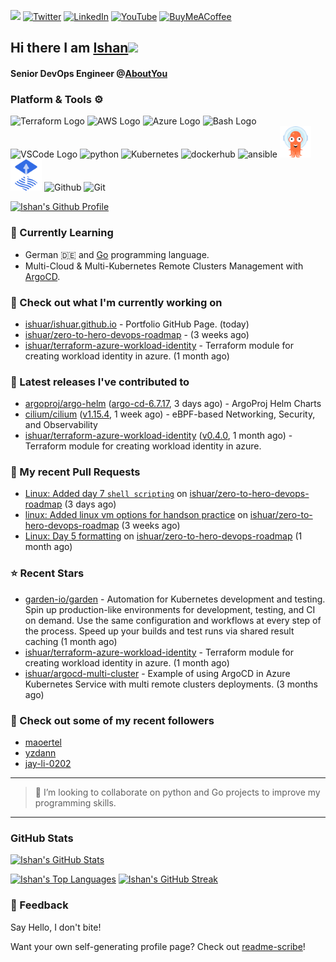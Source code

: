 <img src="https://visitor-badge.laobi.icu/badge?page_id=ishuar.ishuar&" width="105px"/> [![Twitter](https://img.shields.io/badge/Twitter-%231DA1F2.svg?style=for-the-badge&logo=Twitter&logoColor=white)](https://twitter.com/ishuar_)
[![LinkedIn](https://img.shields.io/badge/linkedin-%230077B5.svg?style=for-the-badge&logo=linkedin&logoColor=white)](https://linkedin.com/in/ishuar)
[![YouTube](https://img.shields.io/badge/YouTube-%23FF0000.svg?style=for-the-badge&logo=YouTube&logoColor=white)](https://www.youtube.com/@learndevopsdotin) [![BuyMeACoffee](https://img.shields.io/badge/Buy%20Me%20a%20Coffee-ffdd00?style=for-the-badge&logo=buy-me-a-coffee&logoColor=black)](https://www.buymeacoffee.com/ishuar)

## Hi there I am [Ishan](https://ishan.learndevops.in/)<img src="https://raw.githubusercontent.com/MartinHeinz/MartinHeinz/master/wave.gif" width="30px">

#### Senior DevOps Engineer @[AboutYou](https://corporate.aboutyou.de/en/)

### Platform & Tools ⚙️



<p>
  <img src="https://user-images.githubusercontent.com/25181517/183345121-36788a6e-5462-424a-be67-af1ebeda79a2.png" alt="Terraform Logo" width="50" height="50" />
  <img src="https://cdn.worldvectorlogo.com/logos/aws-2.svg" alt="AWS Logo" width="50" height="50" />
  <img src="https://cdn.worldvectorlogo.com/logos/azure-1.svg" alt="Azure Logo" width="50" height="50" />
  <img src="https://cdn.worldvectorlogo.com/logos/bash-1.svg" alt="Bash Logo" width="50" height="50"  width="50" height="50" />
  <img src="https://cdn.worldvectorlogo.com/logos/visual-studio-code-1.svg" alt="VSCode Logo" width="50" height="50"/>
  <img src="https://worldvectorlogo.com/logos/python-5.svg"alt="python" width="50" height="50" />
  <img src="https://worldvectorlogo.com/logos/kubernets.svg" alt="Kubernetes" width="50" height="50" />
  <img src="https://cdn.worldvectorlogo.com/logos/docker.svg" alt="dockerhub" width="50" height="50" />
  <img src="https://cdn.worldvectorlogo.com/logos/ansible.svg" alt="ansible" width="50" height="50" />
  <img src="./svg/argoprojio-icon.svg" alt="argocd" width="50" height="50" />
  <img src="./svg/fluxcdio-icon.svg" alt="fluxcd" width="50" height="50" />
  <img src="https://worldvectorlogo.com/logos/github-icon-2.svg" alt="Github" width="50" height="50" />
  <img src="https://worldvectorlogo.com/logos/git-icon.svg" alt="Git" width="50" height="50" />
</p>

[![Ishan's Github Profile](https://github-profile-summary-cards.vercel.app/api/cards/profile-details?username=ishuar&theme=github_dark)](https://github.com/vn7n24fzkq/github-profile-summary-cards)


### 🌱 Currently Learning

- German 🇩🇪 and [Go](https://go.dev/doc/) programming language.
- Multi-Cloud & Multi-Kubernetes Remote Clusters Management with [ArgoCD](https://argoproj.io/argo-cd/).

### 👷 Check out what I'm currently working on

- [ishuar/ishuar.github.io](https://github.com/ishuar/ishuar.github.io) - Portfolio GitHub Page. (today)
- [ishuar/zero-to-hero-devops-roadmap](https://github.com/ishuar/zero-to-hero-devops-roadmap) -  (3 weeks ago)
- [ishuar/terraform-azure-workload-identity](https://github.com/ishuar/terraform-azure-workload-identity) - Terraform module for creating workload identity in azure. (1 month ago)

### 🔭 Latest releases I've contributed to

- [argoproj/argo-helm](https://github.com/argoproj/argo-helm) ([argo-cd-6.7.17](https://github.com/argoproj/argo-helm/releases/tag/argo-cd-6.7.17), 3 days ago) - ArgoProj Helm Charts
- [cilium/cilium](https://github.com/cilium/cilium) ([v1.15.4](https://github.com/cilium/cilium/releases/tag/v1.15.4), 1 week ago) - eBPF-based Networking, Security, and Observability
- [ishuar/terraform-azure-workload-identity](https://github.com/ishuar/terraform-azure-workload-identity) ([v0.4.0](https://github.com/ishuar/terraform-azure-workload-identity/releases/tag/v0.4.0), 1 month ago) - Terraform module for creating workload identity in azure.

### 🔨 My recent Pull Requests

- [Linux: Added day 7 `shell scripting`](https://github.com/ishuar/zero-to-hero-devops-roadmap/pull/11) on [ishuar/zero-to-hero-devops-roadmap](https://github.com/ishuar/zero-to-hero-devops-roadmap) (3 days ago)
- [linux: Added linux vm options for handson practice](https://github.com/ishuar/zero-to-hero-devops-roadmap/pull/10) on [ishuar/zero-to-hero-devops-roadmap](https://github.com/ishuar/zero-to-hero-devops-roadmap) (3 weeks ago)
- [Linux: Day 5 formatting](https://github.com/ishuar/zero-to-hero-devops-roadmap/pull/9) on [ishuar/zero-to-hero-devops-roadmap](https://github.com/ishuar/zero-to-hero-devops-roadmap) (1 month ago)

### ⭐ Recent Stars

- [garden-io/garden](https://github.com/garden-io/garden) - Automation for Kubernetes development and testing. Spin up production-like environments for development, testing, and CI on demand. Use the same configuration and workflows at every step of the process. Speed up your builds and test runs via shared result caching (1 month ago)
- [ishuar/terraform-azure-workload-identity](https://github.com/ishuar/terraform-azure-workload-identity) - Terraform module for creating workload identity in azure. (1 month ago)
- [ishuar/argocd-multi-cluster](https://github.com/ishuar/argocd-multi-cluster) - Example of using ArgoCD in Azure Kubernetes Service with multi remote clusters deployments. (3 months ago)

### 👯 Check out some of my recent followers

- [maoertel](https://github.com/maoertel)
- [yzdann](https://github.com/yzdann)
- [jay-li-0202](https://github.com/jay-li-0202)

---
> 👯 I’m looking to collaborate on python and Go projects to improve my programming skills.
---
### GitHub Stats

[![Ishan's GitHub Stats](https://github-readme-stats-ishuar.vercel.app/api?username=ishuar&show_icons=true&count_private=true&theme=radical&show=prs_merged_percentage&rank_icon=github)](https://github.com/ishuar/github-readme-stats)

[![Ishan's Top Languages](https://github-readme-stats-ishuar.vercel.app/api/top-langs?username=ishuar&layout=compact&langs_count=8&card_width=400&theme=radical)](#)
[![Ishan's GitHub Streak](https://streak-stats.demolab.com?user=ishuar&theme=radical&hide_border=false&card_width=400)](https://git.io/streak-stats)

### 💬 Feedback

Say Hello, I don't bite!


Want your own self-generating profile page? Check out [readme-scribe](https://github.com/muesli/readme-scribe)!
